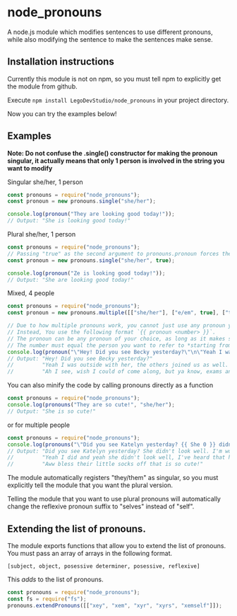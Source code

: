 # node_pronouns
A node.js module which modifies sentences to use different pronouns, while also modifying the sentence to make the sentences make sense.

## Installation instructions
Currently this module is not on npm, so you must tell npm to explicitly get the module from github.

Execute `npm install LegoDevStudio/node_pronouns` in your project directory.

Now you can try the examples below!

## Examples
**Note: Do not confuse the .single() constructor for making the pronoun singular, it actually means that only 1 person is involved in the string you want to modify**

Singular she/her, 1 person
```javascript
const pronouns = require("node_pronouns");
const pronoun = new pronouns.single("she/her");

console.log(pronoun("They are looking good today!"));
// Output: "She is looking good today!"
```
Plural she/her, 1 person
```javascript
const pronouns = require("node_pronouns");
// Passing "true" as the second argument to pronouns.pronoun forces the modifier to use plural pronouns and modify verbs as such.
const pronoun = new pronouns.single("she/her", true);

console.log(pronoun("Ze is looking good today!"));
// Output: "She are looking good today!"
```
Mixed, 4 people
```javascript
const pronouns = require("node_pronouns");
const pronoun = new pronouns.multiple([["she/her"], ["e/em", true], ["they/them"], ["xe/xem", true]]);

// Due to how multiple pronouns work, you cannot just use any pronoun you choose and expect the module to know what you mean.
// Instead, You use the following format `{{ pronoun <number> }}`.
// The pronoun can be any pronoun of your choice, as long as it makes sense gramatically
// The number must equal the person you want to refer to *starting from 0*, so the first person in the array would be `{{ pronoun 0 }}`
console.log(pronoun("\"Hey! Did you see Becky yesterday?\"\n\"Yeah I was outside with {{ them 0 }}, the others joined us as well. Emmy was talking about how {{ she 1 }} was going to get a dog later this week and Owen mentioned how {{ he 2 }} wanted a dog as well. Jane was having a bad day though, so {{ they 3 }} was quiet.\"\n\"Ah I see, wish I could of come along, but ya know, exams and stuff\""));
// Output: "Hey! Did you see Becky yesterday?"
//         "Yeah I was outside with her, the others joined us as well. Emmy was talking about how e were going to get a dog later this week and Own mentioned how they wanted a dog as well. Jane was having a bad day though, so xe were quiet."
//         "Ah I see, wish I could of come along, but ya know, exams and stuff"
```
You can also minify the code by calling pronouns directly as a function
```javascript
const pronouns = require("node_pronouns");
console.log(pronouns("They are so cute!", "she/her");
// Output: "She is so cute!"
```
or for multiple people
```javascript
const pronouns = require("node_pronouns");
console.log(pronouns("\"Did you see Katelyn yesterday? {{ She 0 }} didn't look well. I'm worried for {{ them 0 }}!\"\n\"Yeah I did and yeah {{ he 0 }} didn't look well, I've heard that {{ eir 0 }} sister, Lucy, is trying {{ her 1 }} best to help {{ nem 0 }} out.\"\n\"Aww bless {{ their 1 }} little socks off that's is so cute!\"", [["she/her"], ["they/them"]]));
// Output: "Did you see Katelyn yesterday? She didn't look well. I'm worried for her!"
//         "Yeah I did and yeah she didn't look well, I've heard that her sister, Lucy is trying their best to help her out."
//         "Aww bless their little socks off that is so cute!"
```
The module automatically registers "they/them" as singular, so you must explicitly tell the module that you want the plural version.

Telling the module that you want to use plural pronouns will automatically change the reflexive pronoun suffix to "selves" instead of "self".

## Extending the list of pronouns.
The module exports functions that allow you to extend the list of pronouns. You must pass an array of arrays in the following format.

`[subject, object, posessive determiner, posessive, reflexive]`

This *adds* to the list of pronouns.
```javascript
const pronouns = require("node_pronouns");
const fs = require("fs");
pronouns.extendPronouns([["xey", "xem", "xyr", "xyrs", "xemself"]]);
```
